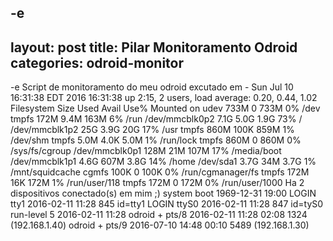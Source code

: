 -e 
---
layout: post
title:  Pilar Monitoramento Odroid 
categories: odroid-monitor
---

-e 
Script de monitoramento do meu odroid excutado em - Sun Jul 10 16:31:38 EDT 2016
 16:31:38 up  2:15,  2 users,  load average: 0.20, 0.44, 1.02
Filesystem      Size  Used Avail Use% Mounted on
udev            733M     0  733M   0% /dev
tmpfs           172M  9.4M  163M   6% /run
/dev/mmcblk0p2  7.1G  5.0G  1.9G  73% /
/dev/mmcblk1p2   25G  3.9G   20G  17% /usr
tmpfs           860M  100K  859M   1% /dev/shm
tmpfs           5.0M  4.0K  5.0M   1% /run/lock
tmpfs           860M     0  860M   0% /sys/fs/cgroup
/dev/mmcblk0p1  128M   21M  107M  17% /media/boot
/dev/mmcblk1p1  4.6G  607M  3.8G  14% /home
/dev/sda1       3.7G   34M  3.7G   1% /mnt/squidcache
cgmfs           100K     0  100K   0% /run/cgmanager/fs
tmpfs           172M   16K  172M   1% /run/user/118
tmpfs           172M     0  172M   0% /run/user/1000
Ha 2 dispositivos conectado(s) em mim ;)
           system boot  1969-12-31 19:00
LOGIN      tty1         2016-02-11 11:28               845 id=tty1
LOGIN      ttyS0        2016-02-11 11:28               847 id=tyS0
           run-level 5  2016-02-11 11:28
odroid   + pts/8        2016-02-11 11:28 02:08        1324 (192.168.1.40)
odroid   + pts/9        2016-07-10 14:48 00:10        5489 (192.168.1.30)

